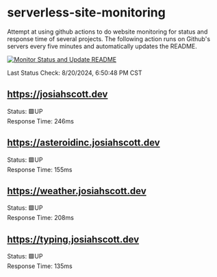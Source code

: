 # serverless-site-monitoring
Attempt at using github actions to do website monitoring for status and response time of several projects. The following action runs on Github's servers every five minutes and automatically updates the README.  

[![Monitor Status and Update README](https://github.com/JosiahSco/serverless-site-monitoring/actions/workflows/monitor.yaml/badge.svg)](https://github.com/JosiahSco/serverless-site-monitoring/actions/workflows/monitor.yaml)

Last Status Check: 8/20/2024, 6:50:48 PM CST

## https://josiahscott.dev
Status: 🟩UP  
Response Time: 246ms

## https://asteroidinc.josiahscott.dev
Status: 🟩UP  
Response Time: 155ms

## https://weather.josiahscott.dev
Status: 🟩UP  
Response Time: 208ms

## https://typing.josiahscott.dev
Status: 🟩UP  
Response Time: 135ms

